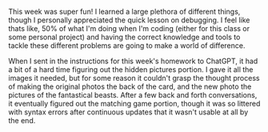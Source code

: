 This week was super fun! I learned a large plethora of different things, though I personally appreciated the quick lesson on debugging. I feel like thats like, 50% of what I'm doing when I'm coding (either for this class or some personal project) and having the correct knowledge and tools to tackle these different problems are going to make a world of difference.

When I sent in the instructions for this week's homework to ChatGPT, it had a bit of a hard time figuring out the hidden pictures portion. I gave it all the images it needed, but for some reason it couldn't grasp the thought process of making the original photos the back of the card, and the new photo the pictures of the fantastical beasts. After a few back and forth conversations, it eventually figured out the matching game portion, though it was so littered with syntax errors after continuous updates that it wasn't usable at all by the end.